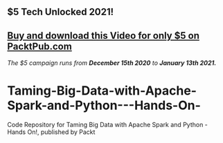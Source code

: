 ## $5 Tech Unlocked 2021!
[Buy and download this Video for only $5 on PacktPub.com](https://www.packtpub.com/product/taming-big-data-with-apache-spark-and-python-hands-on-video/9781787129931)
-----
*The $5 campaign         runs from __December 15th 2020__ to __January 13th 2021.__*

# Taming-Big-Data-with-Apache-Spark-and-Python---Hands-On-
Code Repository for Taming Big Data with Apache Spark and Python - Hands On!, published by Packt

